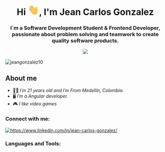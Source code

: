 <h1 align="center"> Hi <img src="https://raw.githubusercontent.com/ABSphreak/ABSphreak/master/gifs/Hi.gif" width="35">, I'm Jean Carlos Gonzalez </h1>

<h3 align="center"> I´m a Software Development Student & Frontend Developer, passionate about problem solving and teamwork to create quality software products. </h3>

<p align="center"> <img src="https://user-images.githubusercontent.com/74038190/225813708-98b745f2-7d22-48cf-9150-083f1b00d6c9.gif" width="1000"> </p>
<p align="left"> <img src="https://komarev.com/ghpvc/?username=jeangonzalez10&label=Profile%20views&color=0e75b6&style=flat" alt="jeangonzalez10" /> </p>

## About me

- 👨‍🔧 <em> I´m 21 years old and I´m From Medellín, Colombia. </em>
- 🖥️ <em> I´m a Angular developer. </em>
- 🎮 <em> I like video games </em>

<h3 align="left">Connect with me:</h3>
<p align="left">
<a href="https://linkedin.com/in/https://www.linkedin.com/in/jean-carlos-gonzalez/" target="blank"><img align="center" src="https://raw.githubusercontent.com/rahuldkjain/github-profile-readme-generator/master/src/images/icons/Social/linked-in-alt.svg" alt="https://www.linkedin.com/in/jean-carlos-gonzalez/" height="30" width="40" /></a>
</p>

<h3 align="left">Languages and Tools:</h3>
